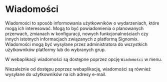 # Wiadomości

Wiadomości to sposób informowania użytkowników o wydarzeniach, które mogą ich interesować. Mogą to być powiadomienia o planowanych przerwach, zmianach w konfiguracji, nowych funkcjonalnościach czy innych istotnych informacjach związanych z platformą Signomix.
Wiadomości mogą być wysyłane przez administratora do wszystkich użytkowników platformy lub do wybranych grup. 

W webaplikacji wiadomości są dostępne poprzez opcję `Wiadomości` w menu.

Niezależnie od dostępu poprzez webaplikację, wiadomości są również wysyłane do użytkowników na ich adresy e-mail.